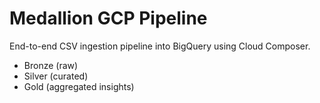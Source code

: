 # Medallion GCP Pipeline

End-to-end CSV ingestion pipeline into BigQuery using Cloud Composer.
- Bronze (raw)
- Silver (curated)
- Gold (aggregated insights)
